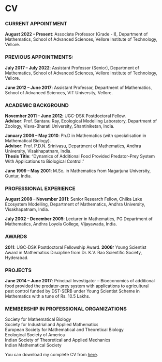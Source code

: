# CV



### CURRENT APPOINTMENT

**August 2022 –  Present**: Associate Professor (Grade - I), Department of Mathematics, School of Advanced Sciences, Vellore Institute of Technology, Vellore.



### PREVIOUS APPOINTMENTS:

**July 2017 – July 2022**: Assistant Professor (Senior), Department of Mathematics, School of Advanced Sciences, Vellore Institute of Technology, Vellore.

**June 2012 – June 2017**: Assistant Professor, Department of Mathematics, School of Advanced Sciences, VIT University, Vellore.



### ACADEMIC BACKGROUND

**November 2011 – June 2012**: UGC-DSK Postdoctoral Fellow. <br>
**Advisor**: Prof. Santanu Ray, Ecological Modelling Laboratory, Department of Zoology, Visva-Bharati University, Shantiniketan, India.

**January 2006 – May 2010**: Ph.D in Mathematics (with specialisation in Mathematical Biology). <br>
**Advisor**: Prof. P.D.N. Srinivasu, Department of Mathematics, Andhra University, Visakhapatnam, India. <br>
**Thesis Title**: “Dynamics of Additional Food Provided Predator-Prey System With Applications to Biological Control.”

**June 1999 – May 2001**: M.Sc. in Mathematics from Nagarjuna University, Guntur, India.



### PROFESSIONAL EXPERIENCE

**August 2008 – November 2011**: Senior Research Fellow, Chilka Lake Ecosystem Modelling, Department of Mathematics, Andhra University, Visakhapatnam, India.

**July 2002 – December 2005**: Lecturer in Mathematics, PG Department of Mathematics, Andhra Loyola College, Vijayawada, India.



### AWARDS

**2011**: UGC-DSK Postdoctoral Fellowship Award.
**2008:** Young Scientist Award in Mathematics Discipline from Dr. K.V. Rao Scientific Society, Hyderabad.



### PROJECTS

**June 2014 – June 2017**: Principal Investigator – Bioeconomics of additional food provided the predator-prey system with applications to agricultural pest control funded by DST-SERB under Young Scientist Scheme in Mathematics with a tune of Rs. 10.5 Lakhs.



### MEMBERSHIP IN PROFESSIONAL ORGANIZATIONS

Society for Mathematical Biology <br>Society for Industrial and Applied Mathematics <br>European Society for Mathematical and Theoretical Biology <br>Ecological Society of America <br>Indian Society of Theoretical and Applied Mechanics <br>Indian Mathematical Society



You can download my complete CV from [here](/files/bsrvprasad_cv.pdf).